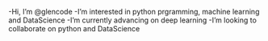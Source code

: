 -Hi, I’m @glencode
-I’m interested in python prgramming, machine learning and DataScience
-I’m currently advancing on deep learning
-I’m looking to collaborate on python and DataScience

